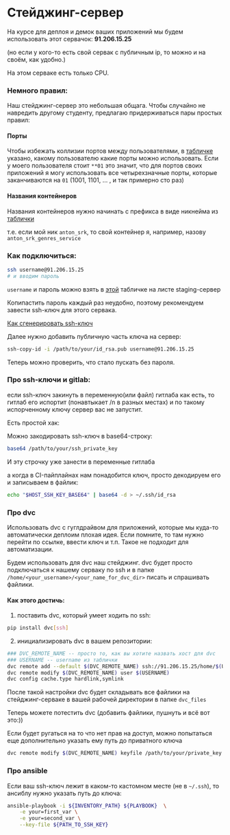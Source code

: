 # Стейджинг-сервер

На курсе для деплоя и демок ваших приложений мы будем использовать этот сервачок: **91.206.15.25**

(но если у кого-то есть свой сервак с публичным ip, то можно и на своём, как удобно.) 

На этом серваке есть только CPU.

### Немного правил:

Наш стейджинг-сервер это небольшая общага. Чтобы случайно не навредить другому студенту, предлагаю
придерживаться пары простых правил:

#### Порты
Чтобы избежать коллизии портов между пользователями, в [табличке]((https://docs.google.com/spreadsheets/d/1mQSsBWeq29IGiwqAXKfsON8lx-2yQVTdM5r7EnPV8eg/edit?usp=sharing))
указано, какому пользователю какие порты можно использовать.
Если у моего пользователя стоит `**01` это значит, что для портов своих приложений я могу использовать все четырехзначные
порты, которые заканчиваются на `01` (1001, 1101, ... , и так примерно сто раз)

#### Названия контейнеров

Названия контейнеров нужно начинать с префикса в виде никнейма из [таблички]((https://docs.google.com/spreadsheets/d/1mQSsBWeq29IGiwqAXKfsON8lx-2yQVTdM5r7EnPV8eg/edit?usp=sharing))

т.е. если мой ник `anton_srk`, то свой контейнер я, например, назову `anton_srk_genres_service`

### Как подключиться:

```bash
ssh username@91.206.15.25
# и вводим пароль
```

`username` и пароль можно взять в [этой](https://docs.google.com/spreadsheets/d/1mQSsBWeq29IGiwqAXKfsON8lx-2yQVTdM5r7EnPV8eg/edit?usp=sharing) табличке на листе staging-сервер

Копипастить пароль каждый раз неудобно, поэтому рекомендуем завести ssh-ключ для этого сервака.

[Как сгенерировать ssh-ключ](https://selectel.ru/blog/tutorials/how-to-generate-ssh/)

Далее нужно добавить публичную часть ключа на сервер:
```bash
ssh-copy-id -i /path/to/your/id_rsa.pub username@91.206.15.25
```

Теперь можно проверить, что стало пускать без пароля.

### Про ssh-ключи и gitlab:

если ssh-ключ закинуть в переменную(или файл) гитлаба как есть, то гитлаб его испортит (понавтыкает /n в разных местах)
и по такому испорченному ключу сервер вас не запустит.

Есть простой хак:

Можно закодировать ssh-ключ в base64-строку:

```bash
base64 /path/to/your/ssh_private_key
```

И эту строчку уже занести в переменные гитлаба

а когда в CI-пайплайнах нам понадобится ключ, просто декодируем его и записываем в файлик:

```bash
echo "$HOST_SSH_KEY_BASE64" | base64 -d > ~/.ssh/id_rsa
```

### Про dvc

Использовать dvc с гуглдрайвом для приложений, которые мы куда-то автоматически деплоим
плохая идея. Если помните, то там нужно перейти по ссылке, ввести ключ и т.п. Такое не подходит
для автоматизации.

Будем использовать для dvc наш стейджинг. dvc будет просто подключаться к нашему серваку
по ssh и в папке `/home/<your_username>/<your_name_for_dvc_dir>` писать и спрашивать файлики.

#### Как этого достичь:

1) поставить dvc, который умеет ходить по ssh:

```bash
pip install dvc[ssh]
```

2) инициализировать dvc в вашем репозитории:

```bash
### DVC_REMOTE_NAME -- просто то, как вы хотите назвать хост для dvc
### USERNAME -- username из таблички
dvc remote add --default $(DVC_REMOTE_NAME) ssh://91.206.15.25/home/$(USERNAME)/dvc_files
dvc remote modify $(DVC_REMOTE_NAME) user $(USERNAME)
dvc config cache.type hardlink,symlink
```

После такой настройки dvc будет складывать все файлики на стейджинг-серваке в вашей рабочей
директории в папке `dvc_files`

Теперь можете потестить dvc (добавить файлики, пушнуть и всё вот это:))

Если будет ругаться на то что нет прав на доступ, можно попытаться еще дополнительно
указать ему путь до приватного ключа

```bash
dvc remote modify $(DVC_REMOTE_NAME) keyfile /path/to/your/private_key
```

### Про ansible

Если ваш ssh-ключ лежит в каком-то кастомном месте (не в `~/.ssh`), то
ансиблу нужно указать путь до ключа:


```bash
ansible-playbook -i ${INVENTORY_PATH} ${PLAYBOOK}  \
    -e your=first_var \
    -e your=second_var \
    --key-file ${PATH_TO_SSH_KEY}
```

